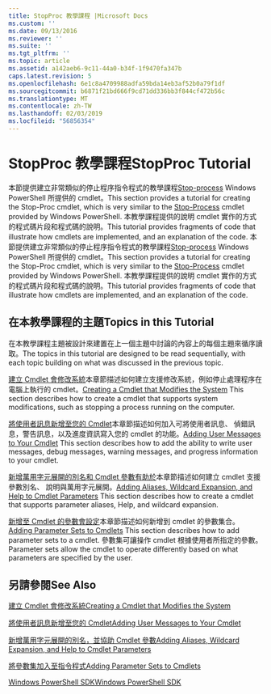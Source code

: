 ```yaml
---
title: StopProc 教學課程 |Microsoft Docs
ms.custom: ''
ms.date: 09/13/2016
ms.reviewer: ''
ms.suite: ''
ms.tgt_pltfrm: ''
ms.topic: article
ms.assetid: a142aeb6-9c11-44a0-b34f-1f9470fa347b
caps.latest.revision: 5
ms.openlocfilehash: 6e1c8a4709988adfa59bda14eb3af52b0a79f1df
ms.sourcegitcommit: b6871f21bd666f9cd71dd336bb3f844cf472b56c
ms.translationtype: MT
ms.contentlocale: zh-TW
ms.lasthandoff: 02/03/2019
ms.locfileid: "56856354"
---
```

# <a name="stopproc-tutorial"></a><span data-ttu-id="6ef61-102">StopProc 教學課程</span><span class="sxs-lookup"><span data-stu-id="6ef61-102">StopProc Tutorial</span></span>

<span data-ttu-id="6ef61-103">本節提供建立非常類似的停止程序指令程式的教學課程[Stop-process](/powershell/module/Microsoft.PowerShell.Management/Stop-Process) Windows PowerShell 所提供的 cmdlet。</span><span class="sxs-lookup"><span data-stu-id="6ef61-103">This section provides a tutorial for creating the Stop-Proc cmdlet, which is very similar to the [Stop-Process](/powershell/module/Microsoft.PowerShell.Management/Stop-Process) cmdlet provided by Windows PowerShell.</span></span> <span data-ttu-id="6ef61-104">本教學課程提供的說明 cmdlet 實作的方式的程式碼片段和程式碼的說明。</span><span class="sxs-lookup"><span data-stu-id="6ef61-104">This tutorial provides fragments of code that illustrate how cmdlets are implemented, and an explanation of the code.</span></span>
<span data-ttu-id="6ef61-105">本節提供建立非常類似的停止程序指令程式的教學課程[Stop-process](/powershell/module/Microsoft.PowerShell.Management/Stop-Process) Windows PowerShell 所提供的 cmdlet。</span><span class="sxs-lookup"><span data-stu-id="6ef61-105">This section provides a tutorial for creating the Stop-Proc cmdlet, which is very similar to the [Stop-Process](/powershell/module/Microsoft.PowerShell.Management/Stop-Process) cmdlet provided by Windows PowerShell.</span></span> <span data-ttu-id="6ef61-106">本教學課程提供的說明 cmdlet 實作的方式的程式碼片段和程式碼的說明。</span><span class="sxs-lookup"><span data-stu-id="6ef61-106">This tutorial provides fragments of code that illustrate how cmdlets are implemented, and an explanation of the code.</span></span>

## <a name="topics-in-this-tutorial"></a><span data-ttu-id="6ef61-107">在本教學課程的主題</span><span class="sxs-lookup"><span data-stu-id="6ef61-107">Topics in this Tutorial</span></span>

<span data-ttu-id="6ef61-108">在本教學課程主題被設計來建置在上一個主題中討論的內容上的每個主題來循序讀取。</span><span class="sxs-lookup"><span data-stu-id="6ef61-108">The topics in this tutorial are designed to be read sequentially, with each topic building on what was discussed in the previous topic.</span></span>

<span data-ttu-id="6ef61-109">[建立 Cmdlet 會修改系統](./creating-a-cmdlet-that-modifies-the-system.md)本章節描述如何建立支援修改系統，例如停止處理程序在電腦上執行的 cmdlet。</span><span class="sxs-lookup"><span data-stu-id="6ef61-109">[Creating a Cmdlet that Modifies the System](./creating-a-cmdlet-that-modifies-the-system.md) This section describes how to create a cmdlet that supports system modifications, such as stopping a process running on the computer.</span></span>

<span data-ttu-id="6ef61-110">[將使用者訊息新增至您的 Cmdlet](./adding-user-messages-to-your-cmdlet.md)本章節描述如何加入可將使用者訊息、 偵錯訊息，警告訊息，以及進度資訊寫入您的 cmdlet 的功能。</span><span class="sxs-lookup"><span data-stu-id="6ef61-110">[Adding User Messages to Your Cmdlet](./adding-user-messages-to-your-cmdlet.md) This section describes how to add the ability to write user messages, debug messages, warning messages, and progress information to your cmdlet.</span></span>

<span data-ttu-id="6ef61-111">[新增萬用字元展開的別名和 Cmdlet 參數有助於](./adding-aliases-wildcard-expansion-and-help-to-cmdlet-parameters.md)本章節描述如何建立 cmdlet 支援參數別名、 說明與萬用字元展開。</span><span class="sxs-lookup"><span data-stu-id="6ef61-111">[Adding Aliases, Wildcard Expansion, and Help to Cmdlet Parameters](./adding-aliases-wildcard-expansion-and-help-to-cmdlet-parameters.md) This section describes how to create a cmdlet that supports parameter aliases, Help, and wildcard expansion.</span></span>

<span data-ttu-id="6ef61-112">[新增至 Cmdlet 的參數會設定](./adding-parameter-sets-to-a-cmdlet.md)本章節描述如何新增到 cmdlet 的參數集合。</span><span class="sxs-lookup"><span data-stu-id="6ef61-112">[Adding Parameter Sets to Cmdlets](./adding-parameter-sets-to-a-cmdlet.md) This section describes how to add parameter sets to a cmdlet.</span></span> <span data-ttu-id="6ef61-113">參數集可讓操作 cmdlet 根據使用者所指定的參數。</span><span class="sxs-lookup"><span data-stu-id="6ef61-113">Parameter sets allow the cmdlet to operate differently based on what parameters are specified by the user.</span></span>

## <a name="see-also"></a><span data-ttu-id="6ef61-114">另請參閱</span><span class="sxs-lookup"><span data-stu-id="6ef61-114">See Also</span></span>

[<span data-ttu-id="6ef61-115">建立 Cmdlet 會修改系統</span><span class="sxs-lookup"><span data-stu-id="6ef61-115">Creating a Cmdlet that Modifies the System</span></span>](./creating-a-cmdlet-that-modifies-the-system.md)

[<span data-ttu-id="6ef61-116">將使用者訊息新增至您的 Cmdlet</span><span class="sxs-lookup"><span data-stu-id="6ef61-116">Adding User Messages to Your Cmdlet</span></span>](./adding-user-messages-to-your-cmdlet.md)

[<span data-ttu-id="6ef61-117">新增萬用字元展開的別名，並協助 Cmdlet 參數</span><span class="sxs-lookup"><span data-stu-id="6ef61-117">Adding Aliases, Wildcard Expansion, and Help to Cmdlet Parameters</span></span>](./adding-aliases-wildcard-expansion-and-help-to-cmdlet-parameters.md)

[<span data-ttu-id="6ef61-118">將參數集加入至指令程式</span><span class="sxs-lookup"><span data-stu-id="6ef61-118">Adding Parameter Sets to Cmdlets</span></span>](./adding-parameter-sets-to-a-cmdlet.md)

[<span data-ttu-id="6ef61-119">Windows PowerShell SDK</span><span class="sxs-lookup"><span data-stu-id="6ef61-119">Windows PowerShell SDK</span></span>](../windows-powershell-reference.md)
